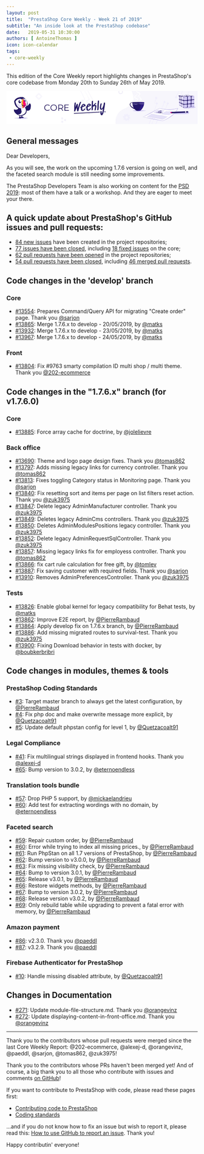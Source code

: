 ```yaml
---
layout: post
title:  "PrestaShop Core Weekly - Week 21 of 2019"
subtitle: "An inside look at the PrestaShop codebase"
date:   2019-05-31 10:30:00
authors: [ AntoineThomas ]
icon: icon-calendar
tags:
 - core-weekly
---
```


This edition of the Core Weekly report highlights changes in PrestaShop's core codebase from Monday 20th to Sunday 26th of May 2019.

![Core Weekly banner](/assets/images/2018/12/banner-core-weekly.jpg)


## General messages

Dear Developers,

As you will see, the work on the upcoming 1.7.6 version is going on well, and the faceted search module is still needing some improvements.

The PrestaShop Developers Team is also working on content for the [PSD 2019](https://www.prestashop.com/fr/evenements/prestashop-day-paris): most of them have a talk or a workshop. And they are eager to meet your there.


## A quick update about PrestaShop's GitHub issues and pull requests:

- [84 new issues](https://github.com/search?q=org%3APrestaShop+is%3Apublic++-repo%3Aprestashop%2Fprestashop.github.io++is%3Aissue+created%3A2019-05-20..2019-05-26) have been created in the project repositories;
- [77 issues have been closed](https://github.com/search?q=org%3APrestaShop+is%3Apublic++-repo%3Aprestashop%2Fprestashop.github.io++is%3Aissue+closed%3A2019-05-20..2019-05-26), including [18 fixed issues](https://github.com/search?q=org%3APrestaShop+is%3Apublic++-repo%3Aprestashop%2Fprestashop.github.io++is%3Aissue+label%3Afixed+closed%3A2019-05-20..2019-05-26) on the core;
- [62 pull requests have been opened](https://github.com/search?q=org%3APrestaShop+is%3Apublic++-repo%3Aprestashop%2Fprestashop.github.io++is%3Apr+created%3A2019-05-20..2019-05-26) in the project repositories;
- [54 pull requests have been closed](https://github.com/search?q=org%3APrestaShop+is%3Apublic++-repo%3Aprestashop%2Fprestashop.github.io++is%3Apr+closed%3A2019-05-20..2019-05-26), including [46 merged pull requests](https://github.com/search?q=org%3APrestaShop+is%3Apublic++-repo%3Aprestashop%2Fprestashop.github.io++is%3Apr+merged%3A2019-05-20..2019-05-26).


## Code changes in the 'develop' branch

### Core

* [#13554](https://github.com/PrestaShop/PrestaShop/pull/13554): Prepares Command/Query API for migrating "Create order" page. Thank you [@sarjon](https://github.com/sarjon)
* [#13865](https://github.com/PrestaShop/PrestaShop/pull/13865): Merge 1.7.6.x to develop - 20/05/2019, by [@matks](https://github.com/matks)
* [#13932](https://github.com/PrestaShop/PrestaShop/pull/13932): Merge 1.7.6.x to develop - 23/05/2019, by [@matks](https://github.com/matks)
* [#13967](https://github.com/PrestaShop/PrestaShop/pull/13967): Merge 1.7.6.x to develop - 24/05/2019, by [@matks](https://github.com/matks)


### Front

* [#13804](https://github.com/PrestaShop/PrestaShop/pull/13804):  Fix #9763 smarty compilation ID multi shop / multi theme. Thank you [@202-ecommerce](https://github.com/202-ecommerce)


## Code changes in the "1.7.6.x" branch (for v1.7.6.0)

### Core

* [#13885](https://github.com/PrestaShop/PrestaShop/pull/13885): Force array cache for doctrine, by [@jolelievre](https://github.com/jolelievre)


### Back office

* [#13690](https://github.com/PrestaShop/PrestaShop/pull/13690): Theme and logo page design fixes. Thank you [@tomas862](https://github.com/tomas862)
* [#13797](https://github.com/PrestaShop/PrestaShop/pull/13797): Adds missing legacy links for currency controller. Thank you [@tomas862](https://github.com/tomas862)
* [#13813](https://github.com/PrestaShop/PrestaShop/pull/13813): Fixes toggling Category status in Monitoring page. Thank you [@sarjon](https://github.com/sarjon)
* [#13840](https://github.com/PrestaShop/PrestaShop/pull/13840): Fix resetting sort and items per page on list filters reset action. Thank you [@zuk3975](https://github.com/zuk3975)
* [#13847](https://github.com/PrestaShop/PrestaShop/pull/13847): Delete legacy AdminManufacturer controller. Thank you [@zuk3975](https://github.com/zuk3975)
* [#13849](https://github.com/PrestaShop/PrestaShop/pull/13849): Deletes legacy AdminCms controllers. Thank you [@zuk3975](https://github.com/zuk3975)
* [#13850](https://github.com/PrestaShop/PrestaShop/pull/13850): Deletes AdminModulesPositions legacy controller. Thank you [@zuk3975](https://github.com/zuk3975)
* [#13852](https://github.com/PrestaShop/PrestaShop/pull/13852): Delete legacy AdminRequestSqlController. Thank you [@zuk3975](https://github.com/zuk3975)
* [#13857](https://github.com/PrestaShop/PrestaShop/pull/13857): Missing legacy links fix for employess controller. Thank you [@tomas862](https://github.com/tomas862)
* [#13866](https://github.com/PrestaShop/PrestaShop/pull/13866): fix cart rule calculation for free gift, by [@tomlev](https://github.com/tomlev)
* [#13887](https://github.com/PrestaShop/PrestaShop/pull/13887): Fix saving customer with required fields. Thank you [@sarjon](https://github.com/sarjon)
* [#13910](https://github.com/PrestaShop/PrestaShop/pull/13910): Removes AdminPreferencesController. Thank you [@zuk3975](https://github.com/zuk3975)


### Tests

* [#13826](https://github.com/PrestaShop/PrestaShop/pull/13826): Enable global kernel for legacy compatibility for Behat tests, by [@matks](https://github.com/matks)
* [#13862](https://github.com/PrestaShop/PrestaShop/pull/13862): Improve E2E report, by [@PierreRambaud](https://github.com/PierreRambaud)
* [#13864](https://github.com/PrestaShop/PrestaShop/pull/13864): Apply develop fix on 1.7.6.x branch, by [@PierreRambaud](https://github.com/PierreRambaud)
* [#13886](https://github.com/PrestaShop/PrestaShop/pull/13886): Add missing migrated routes to survival-test. Thank you [@zuk3975](https://github.com/zuk3975)
* [#13900](https://github.com/PrestaShop/PrestaShop/pull/13900): Fixing Download behavior in tests with docker, by [@boubkerbribri](https://github.com/boubkerbribri)


## Code changes in modules, themes & tools

### PrestaShop Coding Standards

* [#3](https://github.com/PrestaShop/php-coding-standards/pull/3): Target master branch to always get the latest configuration, by [@PierreRambaud](https://github.com/PierreRambaud)
* [#4](https://github.com/PrestaShop/php-coding-standards/pull/4): Fix php doc and make overwrite message more explicit, by [@Quetzacoalt91](https://github.com/Quetzacoalt91)
* [#5](https://github.com/PrestaShop/php-coding-standards/pull/5): Update default phpstan config for level 1, by [@Quetzacoalt91](https://github.com/Quetzacoalt91)


### Legal Compliance

* [#41](https://github.com/PrestaShop/ps_legalcompliance/pull/41): Fix multilingual strings displayed in frontend hooks. Thank you [@alexej-d](https://github.com/alexej-d)
* [#65](https://github.com/PrestaShop/ps_legalcompliance/pull/65): Bump version to 3.0.2, by [@eternoendless](https://github.com/eternoendless)


### Translation tools bundle

* [#57](https://github.com/PrestaShop/TranslationToolsBundle/pull/57): Drop PHP 5 support, by [@mickaelandrieu](https://github.com/mickaelandrieu)
* [#60](https://github.com/PrestaShop/TranslationToolsBundle/pull/60): Add test for extracting wordings with no domain, by [@eternoendless](https://github.com/eternoendless)


### Faceted search

* [#59](https://github.com/PrestaShop/ps_facetedsearch/pull/59): Repair custom order, by [@PierreRambaud](https://github.com/PierreRambaud)
* [#60](https://github.com/PrestaShop/ps_facetedsearch/pull/60): Error while trying to index all missing prices., by [@PierreRambaud](https://github.com/PierreRambaud)
* [#61](https://github.com/PrestaShop/ps_facetedsearch/pull/61): Run PhpStan on all 1.7 versions of PrestaShop, by [@PierreRambaud](https://github.com/PierreRambaud)
* [#62](https://github.com/PrestaShop/ps_facetedsearch/pull/62): Bump version to v3.0.0, by [@PierreRambaud](https://github.com/PierreRambaud)
* [#63](https://github.com/PrestaShop/ps_facetedsearch/pull/63): Fix missing visibility check, by [@PierreRambaud](https://github.com/PierreRambaud)
* [#64](https://github.com/PrestaShop/ps_facetedsearch/pull/64): Bump to version 3.0.1, by [@PierreRambaud](https://github.com/PierreRambaud)
* [#65](https://github.com/PrestaShop/ps_facetedsearch/pull/65): Release v3.0.1, by [@PierreRambaud](https://github.com/PierreRambaud)
* [#66](https://github.com/PrestaShop/ps_facetedsearch/pull/66): Restore widgets methods, by [@PierreRambaud](https://github.com/PierreRambaud)
* [#67](https://github.com/PrestaShop/ps_facetedsearch/pull/67): Bump to version 3.0.2, by [@PierreRambaud](https://github.com/PierreRambaud)
* [#68](https://github.com/PrestaShop/ps_facetedsearch/pull/68): Release version v3.0.2, by [@PierreRambaud](https://github.com/PierreRambaud)
* [#69](https://github.com/PrestaShop/ps_facetedsearch/pull/69): Only rebuild table while upgrading to prevent a fatal error with memory, by [@PierreRambaud](https://github.com/PierreRambaud)


### Amazon payment

* [#86](https://github.com/PrestaShop/amzpayments/pull/86): v2.3.0. Thank you [@paeddl](https://github.com/paeddl)
* [#87](https://github.com/PrestaShop/amzpayments/pull/87): v3.2.9. Thank you [@paeddl](https://github.com/paeddl)


### Firebase Authenticator for PrestaShop

* [#10](https://github.com/PrestaShop/firebaseauthenticator/pull/10): Handle missing disabled attribute, by [@Quetzacoalt91](https://github.com/Quetzacoalt91)


## Changes in Documentation

* [#271](https://github.com/PrestaShop/docs/pull/271): Update module-file-structure.md. Thank you [@orangevinz](https://github.com/orangevinz)
* [#272](https://github.com/PrestaShop/docs/pull/272): Update displaying-content-in-front-office.md. Thank you [@orangevinz](https://github.com/orangevinz)


<hr />

Thank you to the contributors whose pull requests were merged since the last Core Weekly Report: @202-ecommerce, @alexej-d, @orangevinz, @paeddl, @sarjon, @tomas862, @zuk3975!

Thank you to the contributors whose PRs haven't been merged yet! And of course, a big thank you to all those who contribute with issues and comments [on GitHub](https://github.com/PrestaShop/PrestaShop)!

If you want to contribute to PrestaShop with code, please read these pages first:

 * [Contributing code to PrestaShop](https://devdocs.prestashop.com/1.7/contribute/contribution-guidelines/)
 * [Coding standards](https://devdocs.prestashop.com/1.7/development/coding-standards/)

...and if you do not know how to fix an issue but wish to report it, please read this: [How to use GitHub to report an issue](https://devdocs.prestashop.com/1.7/contribute/contribute-reporting-issues/). Thank you!

Happy contributin' everyone!
